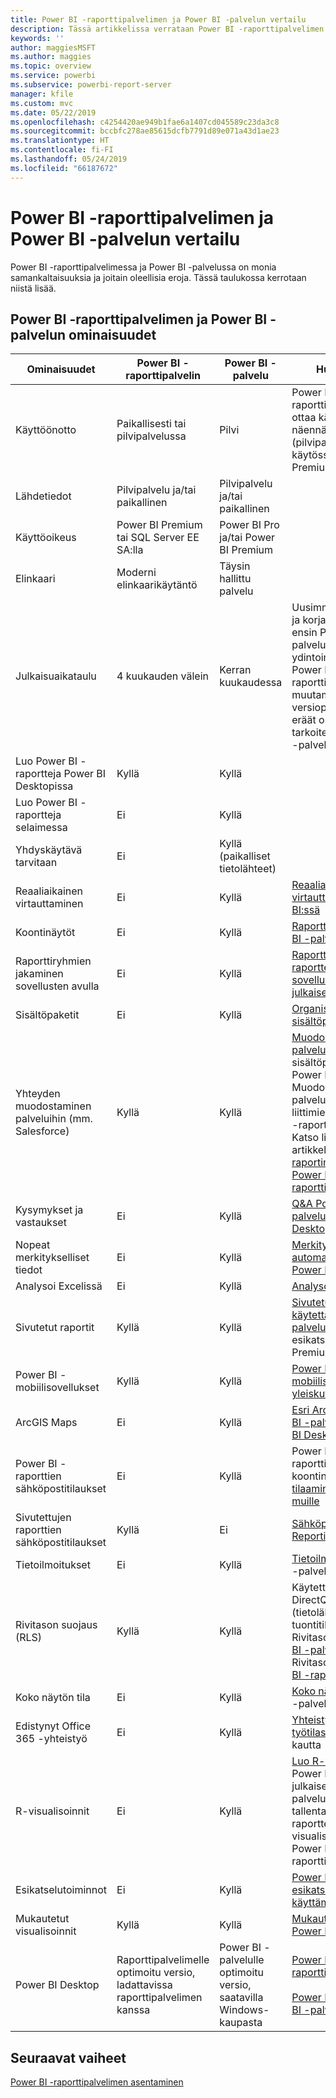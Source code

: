 ```yaml
---
title: Power BI -raporttipalvelimen ja Power BI -palvelun vertailu
description: Tässä artikkelissa verrataan Power BI -raporttipalvelimen ja Power BI -palvelun ominaisuuksia.
keywords: ''
author: maggiesMSFT
ms.author: maggies
ms.topic: overview
ms.service: powerbi
ms.subservice: powerbi-report-server
manager: kfile
ms.custom: mvc
ms.date: 05/22/2019
ms.openlocfilehash: c4254420ae949b1fae6a1407cd045589c23da3c8
ms.sourcegitcommit: bccbfc278ae85615dcfb7791d89e071a43d1ae23
ms.translationtype: HT
ms.contentlocale: fi-FI
ms.lasthandoff: 05/24/2019
ms.locfileid: "66187672"
---
```

# <a name="comparing-power-bi-report-server-and-the-power-bi-service"></a>Power BI -raporttipalvelimen ja Power BI -palvelun vertailu

Power BI -raporttipalvelimessa ja Power BI -palvelussa on monia samankaltaisuuksia ja joitain oleellisia eroja. Tässä taulukossa kerrotaan niistä lisää.

## <a name="features-of-power-bi-report-server-and-the-power-bi-service"></a>Power BI -raporttipalvelimen ja Power BI -palvelun ominaisuudet

| Ominaisuudet | Power BI -raporttipalvelin | Power BI -palvelu | Huomautukset |
|---------|---------|---------|---------|
| Käyttöönotto | Paikallisesti tai pilvipalvelussa | Pilvi | Power BI -raporttipalvelin voidaan ottaa käyttöön Azure-näennäiskoneissa (pilvipalvelussa), mikäli käytössä on Power BI Premium -käyttöoikeus |
| Lähdetiedot | Pilvipalvelu ja/tai paikallinen | Pilvipalvelu ja/tai paikallinen |  |
| Käyttöoikeus | Power BI Premium tai SQL Server EE SA:lla | Power BI Pro ja/tai Power BI Premium | |  
| Elinkaari | Moderni elinkaarikäytäntö | Täysin hallittu palvelu |  |
| Julkaisuaikataulu | 4 kuukauden välein | Kerran kuukaudessa | Uusimmat ominaisuudet ja korjaukset julkaistaan ensin Power BI -palvelussa. Useimmat ydintoiminnot julkaistaan Power BI -raporttipalvelimessa muutaman versiopäivityksen sisällä; eräät ominaisuudet on tarkoitettu vain Power BI -palveluun. |
| Luo Power BI -raportteja Power BI Desktopissa | Kyllä | Kyllä |  |
| Luo Power BI -raportteja selaimessa | Ei | Kyllä |  |
| Yhdyskäytävä tarvitaan | Ei | Kyllä (paikalliset tietolähteet) |  |
| Reaaliaikainen virtauttaminen | Ei | Kyllä | [Reaaliaikainen virtauttaminen Power BI:ssä](../service-real-time-streaming.md) |
| Koontinäytöt | Ei | Kyllä | [Raporttinäkymät Power BI -palvelussa](../consumer/end-user-dashboards.md) |
| Raporttiryhmien jakaminen sovellusten avulla | Ei | Kyllä | [Raporttinäkymiä ja raportteja sisältävien sovellusten luominen ja julkaiseminen](../service-create-distribute-apps.md) |
| Sisältöpaketit | Ei | Kyllä | [Organisaation sisältöpaketit: Johdanto](../service-organizational-content-pack-introduction.md) |
| Yhteyden muodostaminen palveluihin (mm. Salesforce) | Kyllä | Kyllä | [Muodosta yhteys palveluihin, joita käytät](../service-connect-to-services.md) sisältöpakettien avulla Power BI -palvelussa. Muodosta yhteys palveluihin sertifioitujen liittimien avulla Power BI -raporttipalvelimessa. Katso lisätietoja artikkelista [Power BI -raportin tietolähteet Power BI -raporttipalvelimessa](data-sources.md). |
| Kysymykset ja vastaukset | Ei | Kyllä | [Q&A Power BI -palvelussa ja Power BI Desktopissa](../power-bi-tutorial-q-and-a.md) 
| Nopeat merkitykselliset tiedot | Ei | Kyllä | [Merkityksellisten tietojen automaattinen luominen Power BI:llä](../consumer/end-user-insights.md) |
| Analysoi Excelissä | Ei | Kyllä | [Analysoi Excelissä](../service-analyze-in-excel.md) 
| Sivutetut raportit | Kyllä | Kyllä | [Sivutetut raportit ovat käytettävissä Power BI -palvelussa](../paginated-reports-report-builder-power-bi.md) esikatselutilassa Premium-kapasiteetissa |
| Power BI -mobiilisovellukset | Kyllä | Kyllä | [Power BI -mobiilisovellusten yleiskuva](../consumer/mobile/mobile-apps-for-mobile-devices.md) |
| ArcGIS Maps | Ei | Kyllä | [Esri ArcGIS Maps Power BI -palvelussa ja Power BI Desktopissa](../visuals/power-bi-visualization-arcgis.md) |
| Power BI -raporttien sähköpostitilaukset | Ei | Kyllä | Power BI -palvelun raporttien tai koontinäyttöjen [tilaaminen itsellesi ja muille](../service-report-subscribe.md) |
| Sivutettujen raporttien sähköpostitilaukset | Kyllä | Ei | [Sähköpostitoimitus Reporting Servicesissä](https://docs.microsoft.com/sql/reporting-services/subscriptions/e-mail-delivery-in-reporting-services)  |
| Tietoilmoitukset | Ei | Kyllä | [Tietoilmoitukset](../service-set-data-alerts.md) Power BI -palvelussa
| Rivitason suojaus (RLS) | Kyllä | Kyllä | Käytettävissä sekä DirectQuery- (tietolähde) että tuontitilassa <br>Rivitason suojaus [Power BI -palvelussa](../service-admin-rls.md) <br>Rivitason suojaus [Power BI -raporttipalvelimessa](row-level-security-report-server.md) |
| Koko näytön tila | Ei | Kyllä | [Koko näytön tila](../consumer/end-user-focus.md) Power BI -palvelussa |
| Edistynyt Office 365 -yhteistyö | Ei | Kyllä | [Yhteistyö sovelluksen työtilassa](../service-collaborate-power-bi-workspace.md) Office 365:n kautta |
| R-visualisoinnit | Ei | Kyllä | [Luo R-visualisoinnit](../desktop-r-visuals.md) Power BI Desktopissa ja julkaise ne Power BI -palvelussa. Et voi tallentaa Power BI -raportteja R-visualisointien kanssa Power BI -raporttipalvelimeen.  |
| Esikatselutoiminnot | Ei | Kyllä | [Power BI:n esikatseluominaisuuksien käyttäminen](../consumer/end-user-preview-features.md) |
| Mukautetut visualisoinnit | Kyllä | Kyllä | [Mukautetut visualisoinnit Power BI:ssä](../power-bi-custom-visuals.md) |
| Power BI Desktop | Raporttipalvelimelle optimoitu versio, ladattavissa raporttipalvelimen kanssa | Power BI -palvelulle optimoitu versio, saatavilla Windows-kaupasta | [Power BI Desktop raporttipalvelimelle](https://powerbi.microsoft.com/report-server/) <br><br> [Power BI Desktop Power BI -palvelulle](http://aka.ms/pbidesktopstore) |

## <a name="next-steps"></a>Seuraavat vaiheet

[Power BI -raporttipalvelimen asentaminen](install-report-server.md)  